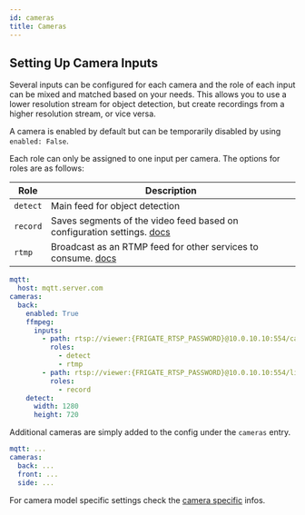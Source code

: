 ```yaml
---
id: cameras
title: Cameras
---
```


## Setting Up Camera Inputs

Several inputs can be configured for each camera and the role of each input can be mixed and matched based on your needs. This allows you to use a lower resolution stream for object detection, but create recordings from a higher resolution stream, or vice versa.

A camera is enabled by default but can be temporarily disabled by using `enabled: False`.

Each role can only be assigned to one input per camera. The options for roles are as follows:

| Role     | Description                                                                                     |
| -------- | ----------------------------------------------------------------------------------------------- |
| `detect` | Main feed for object detection                                                                  |
| `record` | Saves segments of the video feed based on configuration settings. [docs](/configuration/record) |
| `rtmp`   | Broadcast as an RTMP feed for other services to consume. [docs](/configuration/rtmp)            |

```yaml
mqtt:
  host: mqtt.server.com
cameras:
  back:
    enabled: True
    ffmpeg:
      inputs:
        - path: rtsp://viewer:{FRIGATE_RTSP_PASSWORD}@10.0.10.10:554/cam/realmonitor?channel=1&subtype=2
          roles:
            - detect
            - rtmp
        - path: rtsp://viewer:{FRIGATE_RTSP_PASSWORD}@10.0.10.10:554/live
          roles:
            - record
    detect:
      width: 1280
      height: 720
```

Additional cameras are simply added to the config under the `cameras` entry.

```yaml
mqtt: ...
cameras:
  back: ...
  front: ...
  side: ...
```

For camera model specific settings check the [camera specific](/configuration/camera_specific) infos.
